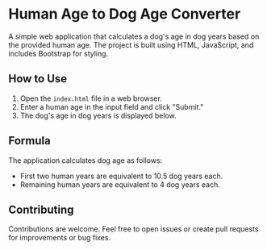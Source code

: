 # Human Age to Dog Age Converter

A simple web application that calculates a dog's age in dog years based on the provided human age. The project is built using HTML, JavaScript, and includes Bootstrap for styling.

## How to Use

1. Open the `index.html` file in a web browser.
2. Enter a human age in the input field and click "Submit."
3. The dog's age in dog years is displayed below.

## Formula

The application calculates dog age as follows:

- First two human years are equivalent to 10.5 dog years each.
- Remaining human years are equivalent to 4 dog years each.

## Contributing

Contributions are welcome. Feel free to open issues or create pull requests for improvements or bug fixes.
